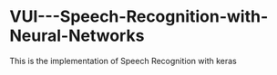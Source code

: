 # VUI---Speech-Recognition-with-Neural-Networks
This is the implementation of Speech Recognition with keras
